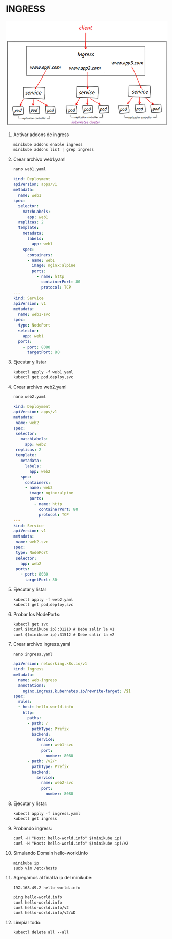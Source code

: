 # INGRESS

![Ingress](./img/ingress.png)

1. Activar addons de ingress

    ```console
    minikube addons enable ingress
    minikube addons list | grep ingress
    ```

2. Crear archivo web1.yaml

    ```console
    nano web1.yaml
    ```

    ```yaml
    kind: Deployment
    apiVersion: apps/v1
    metadata:
      name: web1
    spec:
      selector:
        matchLabels:
          app: web1
      replicas: 2
      template:
        metadata:
          labels:
            app: web1
        spec:
          containers:
          - name: web1
            image: nginx:alpine
            ports:
              - name: http
                containerPort: 80
                protocol: TCP
    ---
    kind: Service
    apiVersion: v1
    metadata:
      name: web1-svc
    spec:
      type: NodePort
      selector:
        app: web1
      ports:
        - port: 8080
          targetPort: 80
    ```

3. Ejecutar y listar

    ```console
    kubectl apply -f web1.yaml
    kubectl get pod,deploy,svc
    ```

4. Crear archivo web2.yaml

    ```console
    nano web2.yaml
    ```

    ```yaml
    kind: Deployment
    apiVersion: apps/v1
    metadata:
     name: web2
    spec:
     selector:
       matchLabels:
         app: web2
     replicas: 2
     template:
       metadata:
         labels:
           app: web2
       spec:
         containers:
         - name: web2
           image: nginx:alpine
           ports:
             - name: http
               containerPort: 80
               protocol: TCP
    ---
    kind: Service
    apiVersion: v1
    metadata:
     name: web2-svc
    spec:
     type: NodePort
     selector:
       app: web2
     ports:
       - port: 8080
         targetPort: 80
    ```

5. Ejecutar y listar

    ```console
    kubectl apply -f web2.yaml
    kubectl get pod,deploy,svc
    ```

6. Probar los NodePorts:

    ```console
    kubectl get svc
    curl $(minikube ip):31210 # Debe salir la v1
    curl $(minikube ip):31512 # Debe salir la v2
    ```

7. Crear archivo ingress.yaml

    ```console
    nano ingress.yaml
    ```

    ```yaml
    apiVersion: networking.k8s.io/v1
    kind: Ingress
    metadata:
      name: web-ingress
      annotations:
        nginx.ingress.kubernetes.io/rewrite-target: /$1
    spec:
      rules:
      - host: hello-world.info
        http:
          paths:
          - path: /
            pathType: Prefix
            backend:
              service:
                name: web1-svc
                port:
                  number: 8080
          - path: /v2/*
            pathType: Prefix
            backend:
              service:
                name: web2-svc
                port:
                  number: 8080
    ```

8. Ejecutar y listar:

    ```console
    kubectl apply -f ingress.yaml
    kubectl get ingress
    ```

9. Probando ingress:

    ```console
    curl -H "Host: hello-world.info" $(minikube ip)
    curl -H "Host: hello-world.info" $(minikube ip)/v2
    ```

10. Simulando Domain hello-world.info

    ```console
    minikube ip
    sudo vim /etc/hosts
    ```

11. Agregamos al final la ip del minikube:

    ```vim
    192.168.49.2 hello-world.info
    ```

    ```console
    ping hello-world.info
    curl hello-world.info
    curl hello-world.info/v2
    curl hello-world.info/v2/xD
    ```

12. Limpiar todo:

    ```console
    kubectl delete all --all
    ```
